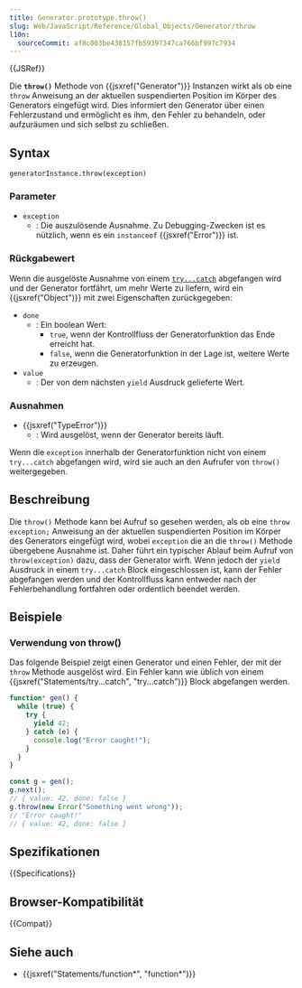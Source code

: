 ```yaml
---
title: Generator.prototype.throw()
slug: Web/JavaScript/Reference/Global_Objects/Generator/throw
l10n:
  sourceCommit: af8c003be438157fb59397347ca766bf997c7934
---
```


{{JSRef}}

Die **`throw()`** Methode von {{jsxref("Generator")}} Instanzen wirkt als ob eine `throw` Anweisung an der aktuellen suspendierten Position im Körper des Generators eingefügt wird. Dies informiert den Generator über einen Fehlerzustand und ermöglicht es ihm, den Fehler zu behandeln, oder aufzuräumen und sich selbst zu schließen.

## Syntax

<!-- Normalerweise fügen wir nicht das "generatorInstance" Subjekt für Methoden hinzu. Allerdings ist es hier notwendig, weil "throw" ein Schlüsselwort ist, und es sonst ungültige Syntax wäre. -->

```js-nolint
generatorInstance.throw(exception)
```

### Parameter

- `exception`
  - : Die auszulösende Ausnahme. Zu Debugging-Zwecken ist es nützlich, wenn es ein `instanceof` {{jsxref("Error")}} ist.

### Rückgabewert

Wenn die ausgelöste Ausnahme von einem [`try...catch`](/de/docs/Web/JavaScript/Reference/Statements/try...catch) abgefangen wird und der Generator fortfährt, um mehr Werte zu liefern, wird ein {{jsxref("Object")}} mit zwei Eigenschaften zurückgegeben:

- `done`
  - : Ein boolean Wert:
    - `true`, wenn der Kontrollfluss der Generatorfunktion das Ende erreicht hat.
    - `false`, wenn die Generatorfunktion in der Lage ist, weitere Werte zu erzeugen.
- `value`
  - : Der von dem nächsten `yield` Ausdruck gelieferte Wert.

### Ausnahmen

- {{jsxref("TypeError")}}
  - : Wird ausgelöst, wenn der Generator bereits läuft.

Wenn die `exception` innerhalb der Generatorfunktion nicht von einem `try...catch` abgefangen wird, wird sie auch an den Aufrufer von `throw()` weitergegeben.

## Beschreibung

Die `throw()` Methode kann bei Aufruf so gesehen werden, als ob eine `throw exception;` Anweisung an der aktuellen suspendierten Position im Körper des Generators eingefügt wird, wobei `exception` die an die `throw()` Methode übergebene Ausnahme ist. Daher führt ein typischer Ablauf beim Aufruf von `throw(exception)` dazu, dass der Generator wirft. Wenn jedoch der `yield` Ausdruck in einem `try...catch` Block eingeschlossen ist, kann der Fehler abgefangen werden und der Kontrollfluss kann entweder nach der Fehlerbehandlung fortfahren oder ordentlich beendet werden.

## Beispiele

### Verwendung von throw()

Das folgende Beispiel zeigt einen Generator und einen Fehler, der mit der `throw` Methode ausgelöst wird. Ein Fehler kann wie üblich von einem {{jsxref("Statements/try...catch", "try...catch")}} Block abgefangen werden.

```js
function* gen() {
  while (true) {
    try {
      yield 42;
    } catch (e) {
      console.log("Error caught!");
    }
  }
}

const g = gen();
g.next();
// { value: 42, done: false }
g.throw(new Error("Something went wrong"));
// "Error caught!"
// { value: 42, done: false }
```

## Spezifikationen

{{Specifications}}

## Browser-Kompatibilität

{{Compat}}

## Siehe auch

- {{jsxref("Statements/function*", "function*")}}
